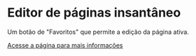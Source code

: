 # Editor de páginas insantâneo

Um botão de "Favoritos" que permite a edição da página ativa.

[Acesse a página para mais informações](https://wknx.github.io/Quick-edit-bookmarklet/)
